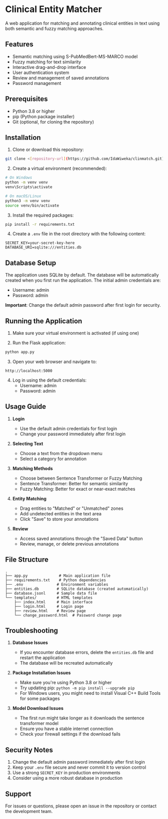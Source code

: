# Clinical Entity Matcher

A web application for matching and annotating clinical entities in text using both semantic and fuzzy matching approaches.

## Features

- Semantic matching using S-PubMedBert-MS-MARCO model
- Fuzzy matching for text similarity
- Interactive drag-and-drop interface
- User authentication system
- Review and management of saved annotations
- Password management

## Prerequisites

- Python 3.8 or higher
- pip (Python package installer)
- Git (optional, for cloning the repository)

## Installation

1. Clone or download this repository:
```bash
git clone <[repository-url](https://github.com/IdaWiweka/clinmatch.git)>
```

2. Create a virtual environment (recommended):
```bash
# On Windows
python -m venv venv
venv\Scripts\activate

# On macOS/Linux
python3 -m venv venv
source venv/bin/activate
```

3. Install the required packages:
```bash
pip install -r requirements.txt
```

4. Create a `.env` file in the root directory with the following content:
```
SECRET_KEY=your-secret-key-here
DATABASE_URI=sqlite:///entities.db
```

## Database Setup

The application uses SQLite by default. The database will be automatically created when you first run the application. The initial admin credentials are:

- Username: admin
- Password: admin

**Important**: Change the default admin password after first login for security.

## Running the Application

1. Make sure your virtual environment is activated (if using one)

2. Run the Flask application:
```bash
python app.py
```

3. Open your web browser and navigate to:
```
http://localhost:5000
```

4. Log in using the default credentials:
   - Username: admin
   - Password: admin

## Usage Guide

1. **Login**
   - Use the default admin credentials for first login
   - Change your password immediately after first login

2. **Selecting Text**
   - Choose a text from the dropdown menu
   - Select a category for annotation

3. **Matching Methods**
   - Choose between Sentence Transformer or Fuzzy Matching
   - Sentence Transformer: Better for semantic similarity
   - Fuzzy Matching: Better for exact or near-exact matches

4. **Entity Matching**
   - Drag entities to "Matched" or "Unmatched" zones
   - Add undetected entities in the text area
   - Click "Save" to store your annotations

5. **Review**
   - Access saved annotations through the "Saved Data" button
   - Review, manage, or delete previous annotations

## File Structure

```
.
├── app.py              # Main application file
├── requirements.txt    # Python dependencies
├── .env               # Environment variables
├── entities.db        # SQLite database (created automatically)
├── database.jsonl     # Sample data file
└── templates/         # HTML templates
    ├── index.html     # Main interface
    ├── login.html     # Login page
    ├── review.html    # Review page
    └── change_password.html  # Password change page
```

## Troubleshooting

1. **Database Issues**
   - If you encounter database errors, delete the `entities.db` file and restart the application
   - The database will be recreated automatically

2. **Package Installation Issues**
   - Make sure you're using Python 3.8 or higher
   - Try updating pip: `python -m pip install --upgrade pip`
   - For Windows users, you might need to install Visual C++ Build Tools for some packages

3. **Model Download Issues**
   - The first run might take longer as it downloads the sentence transformer model
   - Ensure you have a stable internet connection
   - Check your firewall settings if the download fails

## Security Notes

1. Change the default admin password immediately after first login
2. Keep your `.env` file secure and never commit it to version control
3. Use a strong `SECRET_KEY` in production environments
4. Consider using a more robust database in production

## Support

For issues or questions, please open an issue in the repository or contact the development team. 
